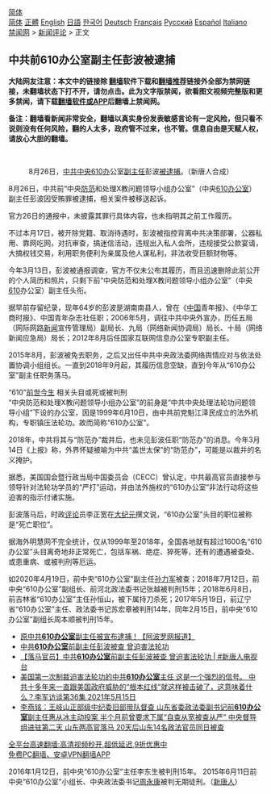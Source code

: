  <!-- 面包屑导航 --> <div class="breadcrumb"><!-- GTranslate: https://gtranslate.io/ -->  <div class="switcher notranslate">  <div class="selected">  <a href="#" onclick="return false;"> 简体</a>  </div>  <div class="option">  <a href="https://www.bannedbook.org" onclick="doGTranslate('zh-CN|zh-CN');jQuery('div.switcher div.selected a').html(jQuery(this).html());return false;" title="简体中文" class="nturl selected"> 简体</a>  <a href="https://www.bannedbook.org/zh-tw/" onclick="doGTranslate('zh-CN|zh-TW');jQuery('div.switcher div.selected a').html(jQuery(this).html());return false;" title="繁體中文" class="nturl"> 正體</a>  <a href="https://www.bannedbook.org/en/" onclick="doGTranslate('zh-CN|en');jQuery('div.switcher div.selected a').html(jQuery(this).html());return false;" title="English" class="nturl"> English</a>  <a href="https://www.bannedbook.org/ja/" onclick="doGTranslate('zh-CN|ja');jQuery('div.switcher div.selected a').html(jQuery(this).html());return false;" title="日本語" class="nturl"> 日語</a>  <a href="https://www.bannedbook.org/ko/" onclick="doGTranslate('zh-CN|ko');jQuery('div.switcher div.selected a').html(jQuery(this).html());return false;" title="한국어" class="nturl"> 한국어</a>  <a href="https://www.bannedbook.org/de/" onclick="doGTranslate('zh-CN|de');jQuery('div.switcher div.selected a').html(jQuery(this).html());return false;" title="Deutsch" class="nturl"> Deutsch</a>  <a href="https://www.bannedbook.org/fr/" onclick="doGTranslate('zh-CN|fr');jQuery('div.switcher div.selected a').html(jQuery(this).html());return false;" title="Français" class="nturl"> Français</a>  <a href="https://www.bannedbook.org/ru/" onclick="doGTranslate('zh-CN|ru');jQuery('div.switcher div.selected a').html(jQuery(this).html());return false;" title="Русский" class="nturl"> Русский</a>  <a href="https://www.bannedbook.org/es/" onclick="doGTranslate('zh-CN|es');jQuery('div.switcher div.selected a').html(jQuery(this).html());return false;" title="Español" class="nturl"> Español</a>  <a href="https://www.bannedbook.org/it/" onclick="doGTranslate('zh-CN|it');jQuery('div.switcher div.selected a').html(jQuery(this).html());return false;" title="Italiano" class="nturl"> Italiano</a>  </div>  </div>      <div class='breadcrumb-sub'><!-- Breadcrumb NavXT 6.3.0 --> <a href="https://www.bannedbook.org/" class="home">禁闻网</a> &gt; <a href="https://www.bannedbook.org/bnews/comments/" class="category">新闻评论</a> &gt; 正文</div></div><h2>中共前610办公室副主任彭波被逮捕</h2> <p class="notice"><b>大陆网友注意：本文中的链接除 <a href="https://github.com/bannedbook/fanqiang" >翻墙</a>软件下载和<a href="https://github.com/killgcd/justmysocks/blob/master/README.md">翻墙推荐</a>链接外全部为禁网链接，未翻墙状态下打不开，请勿点击。此为文字版禁闻，欲看图文视频完整版和更多禁闻，请下载<a href="https://github.com/bannedbook/fanqiang">翻墙软件或APP</a>后翻墙上禁闻网。</p><p>备注：翻墙看新闻非常安全，翻墙以真实身份发表敏感言论有一定风险，但只看不说则没有任何风险，翻的人太多，政府管不过来，也不管。信息自由是天赋人权，请放心大胆的翻墙。</b></p>  <div class="entry"> <br /> <figure><a href="https://i0.wp.com/upload-images-bucket-v64rleca837do.s3.eu-west-1.amazonaws.com/wp-content/uploads/2021/08/26133307/pengbo-800x450-1.jpeg?fit=800%2C450&#038;ssl=1" data-caption="8月26日，中共中央610办公室副主任彭波被逮捕。（新唐人合成）"></a><figcaption class="wp-caption-text">8月26日，<a href="https://www.bannedbook.org/bnews/tag/%e4%b8%ad%e5%85%b1/" class="st_tag internal_tag" rel="tag" title="标签 中共 下的日志">中共</a><a href="https://www.bannedbook.org/bnews/tag/%E4%B8%AD%E5%A4%AE/" class="st_tag internal_tag" rel="tag" title="标签 中央 下的日志">中央</a><a href="https://www.bannedbook.org/bnews/tag/610%E5%8A%9E/" class="st_tag internal_tag" rel="tag" title="标签 610办 下的日志">610办</a>公室<a href="https://www.bannedbook.org/bnews/tag/%E5%89%AF%E4%B8%BB%E4%BB%BB/" class="st_tag internal_tag" rel="tag" title="标签 副主任 下的日志">副主任</a>彭波<a href="https://www.bannedbook.org/bnews/tag/%E8%A2%AB%E9%80%AE%E6%8D%95/" class="st_tag internal_tag" rel="tag" title="标签 被逮捕 下的日志">被逮捕</a>。（新唐人合成）</figcaption></figure> <p>8月26日，中共前“中央<a href="https://www.bannedbook.org/bnews/tag/%E9%98%B2%E8%8C%83/" class="st_tag internal_tag" rel="tag" title="标签 防范 下的日志">防范</a>和处理X教问题领导小组办公室”（中央<a href="https://www.bannedbook.org/bnews/tag/610%e5%8a%9e%e5%85%ac%e5%ae%a4/" class="st_tag internal_tag" rel="tag" title="标签 610办公室 下的日志">610办公室</a>）副主任彭波因受贿罪被逮捕，相关案件被移送起诉。</p> <p>官方26日的通报中，未披露其罪行具体内容，也未指明其之前工作履历。</p> <p>不过本月17日，被开除党籍、取消待遇时，彭波被指控背离中共决策部署，公器私用、靠网吃网，对抗审查，搞迷信活动，违规出入私人会所，违规接受公款宴请，大搞权钱交易，利用职务便利为亲属及他人谋私利，非法收受巨额财物等。</p>  <p>今年3月13日，彭波被通报调查，官方不仅未公布其履历，而且迅速删除此前公开的个人简历和照片，只剩下前“中央防范和处理X教问题领导小组办公室”（中央<a href="https://www.bannedbook.org/bnews/tag/610/" class="st_tag internal_tag" rel="tag" title="标签 610 下的日志">610</a>办公室）副主任头衔。</p> <p>据早前存留纪录，现年64岁的彭波是湖南南县人，曾在《<span class='wp_keywordlink_affiliate'><a href="https://www.bannedbook.org/" title="中国" target="_blank">中国</a></span>青年报》、《中华工商时报》、中国青年杂志社任职；2006年5月，调往中共中央外宣办，历任五局（网际网路<span class='wp_keywordlink_affiliate'><a href="https://www.bannedbook.org/" title="新闻">新闻</a></span>宣传管理局）副局长、九局（网络新闻协调局）局长、十局（网络新闻应急局）局长；2012年8月后任国家互联网信息办公室专职副主任。</p> <p>2015年8月，彭波被免去职务，之后又出任中共中央政法委网络舆情应对与依法处置协调小组组长。一直到2018年9月起，其履历信息空缺，直到今年从“610办公室”副主任职务落马。</p>  <p>“610”<span class='wp_keywordlink'><a href="https://www.bannedbook.org/forum3/topic2311.html" title="《前世今生——生命轮回的前世疗法》" target="_blank">前世今生</a></span> 相关头目或死或被判刑<br /> “中央防范和处理X教问题领导小组办公室”的前身是“中共中央处理法轮功问题领导小组”下设的办公室，因是1999年6月10日，由中共前党魁江泽民成立的法外机构，专职镇压法轮功。故而简称“610办公室”。</p> <p>2018年，中共将其与“防范办”裁并后，也未见彭波任职“防范办”的消息。今年3月14日《上报》称，外界怀疑被喻为中共“盖世太保”的“防范办”，可能是以裁并的名义掩护。</p> <p>据悉，美国国会暨行政当局中国委员会（CECC）曾认定，中共最高官员直接参与领导针对法轮功学员的“严打”运动，并由法外施权的“610办公室”非法行动将这些迫害的指示付诸实施。</p>  <p>彭波落马后，时政<span class='wp_keywordlink_affiliate'><a href="https://www.bannedbook.org/bnews/comments/" title="新闻评论" target="_blank">评论</a></span>员李正宽在<span class='wp_keywordlink_affiliate'><a href="http://www.epochtimes.com/" title="大纪元" target="_blank">大纪元</a></span>撰文说，“610办公室”头目的职位被称是“死亡职位”。</p> <p>据海外明慧网不完全统计，仅从1999年至2018年，全国各地就有超过1600名“610办公室”头目离奇地非正常死亡，包括车祸、绝症、猝死等，还有的遭遇被查处、或患重病、或被判刑等厄运。</p> <p>如2020年4月19日，前中央“610办公室”副主任<a href="https://www.bannedbook.org/bnews/tag/%E5%AD%99%E5%8A%9B%E5%86%9B/" class="st_tag internal_tag" rel="tag" title="标签 孙力军 下的日志">孙力军</a>被查；2018年7月12日，前中央“610办公室”副组长、前河北政法委书记张越被判刑15年；2018年6月8日，前吉林省“610办公室”主任孙恒山，被下属持刀杀死；2017年5月19日，前辽宁省“610办公室”主任、政法委书记苏宏章被判刑14年，同年2月15日，前中央“610办公室”副组长周本顺被判刑15年。</p>  <ul class='op-related-articles' title='相关阅读'> <li><a href='https://www.bannedbook.org/bnews/topimagenews/20210826/1613619.html' target='_blank'>原中共<b>610办公室</b>副主任被宣布逮捕！【阿波罗网报道】</a></li> <li><a href='https://www.bannedbook.org/bnews/bannedvideo/20210818/1608567.html' target='_blank'>中共<b>610办公室</b>前副主任彭波被查 曾迫害法轮功</a></li> <li><a href='https://www.bannedbook.org/bnews/bannedvideo/20210818/1608118.html' target='_blank'>【落马官员】中共<b>610办公室</b>前副主任彭波被查 曾迫害法轮功 | #新唐人电视台</a></li> <li><a href='https://www.bannedbook.org/bnews/bannedvideo/20210516/1547312.html' target='_blank'>美国第一次制裁迫害法轮功的中共<b>610办公室</b>主任 这是一个强烈的信号。 中共十多年来一直跟美国政府威胁的“根本红线”就这样被击破了，这意味着什么？李军访谈第36集 2021年5月15日</a></li> <li><a href='https://www.bannedbook.org/bnews/comments/20210515/1546868.html' target='_blank'>李燕铭：王岐山正部级中纪委旧部带队督查 山东省委政法委副书记前<b>610办公室</b>副主任惠从冰主动投案 半个月前曾要求下属“自查从宽被查从严” 中央督导组进驻第二天 山东两高官落马 20天后山东14名政法官员同日被查</a></li> </ul> <p class="texttj"> <a href="https://github.com/bannedbook/fanqiang/wiki/V2ray%E6%9C%BA%E5%9C%BA" target="_blank">全平台高速翻墙:高清视频秒开,超低延迟,9折优惠中</a><br/> <a href="https://github.com/bannedbook/fanqiang/wiki/%E7%A6%81%E9%97%BB%E7%BD%91%E5%AE%89%E5%8D%93%E7%BF%BB%E5%A2%99%E6%96%B0%E9%97%BBAPP" target="_blank">免费PC翻墙、安卓VPN翻墙APP</a></p><p>2016年1月12日，前中央“610办公室”主任李东生被判刑15年。 2015年6月11日前中央“610办公室”小组长、中央政法委书记<span class='wp_keywordlink'><a href="https://www.bannedbook.org/forum2/topic2891.html" title="《周永康其人》《周永康传》" target="_blank">周永康</a></span>被判无期徒刑。（<span class='wp_keywordlink_affiliate'><a href="https://www.ntdtv.com/" title="新唐人">新唐人</a></span>）</p><a name='sharetosocial'></a>  <div style="margin-bottom:5px;padding-bottom:5px;clear:both"> <div id="archive-pix-1" class="banner-ads"> <!-- AuctionX Display platform tag START --> <div id="26318x728x90x621x_ADSLOT2" clicktrack="%%CLICK_URL_ESC%%"></div> <!-- AuctionX Display platform tag END --> </div> <div id="archive-pix-2" class="banner-ads"> <!-- AuctionX Display platform tag START --> <div id="26315x300x250x621x_ADSLOT2" clicktrack="%%CLICK_URL_ESC%%"></div> <!-- AuctionX Display platform tag END --> </div> </div>  <div id="archive-pix-1" class="banner-ads"> <!-- AuctionX Display platform tag START --> <div id="26318x728x90x621x_ADSLOT3" clicktrack="%%CLICK_URL_ESC%%"></div> <!-- AuctionX Display platform tag END --> </div> </div><!--END ENTRY--> 